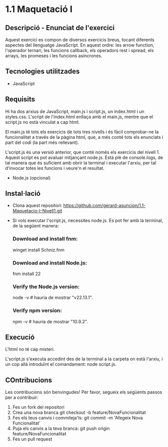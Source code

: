 # 1.1 Maquetació I

## Descripció - Enunciat de l'exercici

Aquest exercici es compon de diversos exercicis breus, tocant diferents aspectes del llenguatge JavaScript. En aquest ordre: les arrow function, l'operador ternari, les funcions callback, els operadors rest i spread, els arrays, les promeses i les funcions asíncrones.

## Tecnologies utilitzades

- JavaScript

## Requisits

Hi ha dos arxius de JavaScript, main.js i script.js, un index.html i un styles.css. L'script de l'index.html enllaça amb el main.js, mentre que el script.js no està vinculat a cap html. 

El main.js té tots els exercicis de tots tres nivells i és fàcil comprobar-ne la funcionalitat a través de la pàgina html, que, a més conté tots els enunciats i part del codi (la part més rellevant). 

L'script.js és una versió anterior, que conté només els exercicis del nivell 1. Aquest script es pot avaluar mitjançant node.js. Està plè de console.logs, de tal manera que és suficient amb obrir la terminal i executar l'arxiu, per tal d'invocar totes les funcions i veure'n el resultat.

- Node.js (opcional)

## Instal·lació

- Clona aquest repositori: https://github.com/gerard-asuncion/1.1-Maquetacio-I-Nivell1.git

- Si vols executar l'script.js, necessites node.js. Es pot fer amb la terminal, de la següent manera: 

    ### Download and install fnm:
    winget install Schniz.fnm

    ### Download and install Node.js:
    fnm install 22

    ### Verify the Node.js version:
    node -v # hauria de mostrar "v22.13.1".

    ### Verify npm version:
    npm -v # hauria de mostrar "10.9.2".


## Execució

L'html no té cap misteri.

L'script.js s'executa accedint des de la terminal a la carpeta on està l'arxiu, i un cop allà introduïnt el comandament: node script.js.

## COntribucions

Les contribucions són benvingudes! Per favor, segueix els següents passos per a contribuir:

1. Fes un fork del repositori
2. Crea una nova branca git checkout -b feature/NovaFuncionalitat
3. Fes els teus canvis i commiteja'ls: git commit -m 'Afegeix Nova Funcionalitat'
4. Puja els canvis a la teva branca: git push origin feature/NovaFuncionalitat
5. Fes un pull request